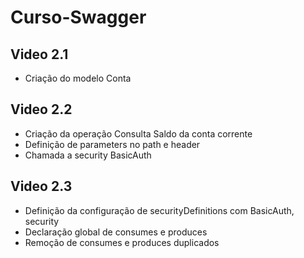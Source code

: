 # Curso-Swagger

## Video 2.1
- Criação do modelo Conta

## Video 2.2
- Criação da operação Consulta Saldo da conta corrente
- Definição de parameters no path e header
- Chamada a security BasicAuth

## Video 2.3
- Definição da configuração de securityDefinitions com BasicAuth, security
- Declaração global de consumes e produces
- Remoção de consumes e produces duplicados

